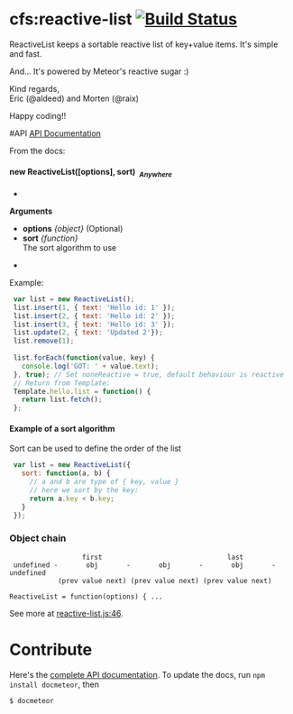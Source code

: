 cfs:reactive-list [![Build Status](https://travis-ci.org/CollectionFS/Meteor-reactive-list.png?branch=master)](https://travis-ci.org/CollectionFS/Meteor-reactive-list)
=========

ReactiveList keeps a sortable reactive list of key+value items. It's simple and fast.

And... It's powered by Meteor's reactive sugar :)

Kind regards,  
Eric (@aldeed) and Morten (@raix)

Happy coding!!

#API
[API Documentation](api.md)

From the docs:
#### <a name="ReactiveList"></a>new ReactiveList([options], sort)&nbsp;&nbsp;<sub><i>Anywhere</i></sub> ####
-

__Arguments__

* __options__ *{object}*    (Optional)
* __sort__ *{function}*  
The sort algorithm to use

-
Example:
```js
 var list = new ReactiveList();
 list.insert(1, { text: 'Hello id: 1' });
 list.insert(2, { text: 'Hello id: 2' });
 list.insert(3, { text: 'Hello id: 3' });
 list.update(2, { text: 'Updated 2'});
 list.remove(1);
 
 list.forEach(function(value, key) {
   console.log('GOT: ' + value.text);
 }, true); // Set noneReactive = true, default behaviour is reactive
 // Return from Template:
 Template.hello.list = function() {
   return list.fetch();
 };
```

#### Example of a sort algorithm
Sort can be used to define the order of the list
```js
 var list = new ReactiveList({
   sort: function(a, b) {
     // a and b are type of { key, value }
     // here we sort by the key:
     return a.key < b.key;
   }
 });
```
### Object chain
```
                  first                               last
 undefined -       obj       -       obj       -       obj       - undefined
            (prev value next) (prev value next) (prev value next)
```

```
ReactiveList = function(options) { ...
```

See more at [reactive-list.js:46](reactive-list.js#L46).

# Contribute

Here's the [complete API documentation](internal.api.md). To update the docs, run `npm install docmeteor`, then

```bash
$ docmeteor
```
